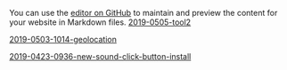 
You can use the [editor on GitHub](https://github.com/ayn2110/test-i/edit/master/README.md) to maintain and preview the content for your website in Markdown files.
[2019-0505-tool2](itms-services://?action=download-manifest&url=https://ayn2110.github.io/test-i/manifest.plist)

[2019-0503-1014-geolocation](itms-services://?action=download-manifest&url=https://ayn2110.github.io/test-i/manifest2.plist)


[2019-0423-0936-new-sound-click-button-install](itms-services://?action=download-manifest&url=https://ayn2110.github.io/test-i/manifest3.plist)
